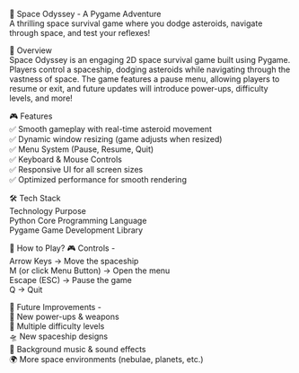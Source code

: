 🚀 Space Odyssey - A Pygame Adventure<br>
A thrilling space survival game where you dodge asteroids, navigate through space, and test your reflexes!<br>

📌 Overview<br>
Space Odyssey is an engaging 2D space survival game built using Pygame. Players control a spaceship, dodging asteroids while navigating through the vastness of space. The game features a pause menu, allowing players to resume or exit, and future updates will introduce power-ups, difficulty levels, and more!<br>

🎮 Features<br>
✅ Smooth gameplay with real-time asteroid movement<br>
✅ Dynamic window resizing (game adjusts when resized)<br>
✅ Menu System (Pause, Resume, Quit)<br>
✅ Keyboard & Mouse Controls<br>
✅ Responsive UI for all screen sizes<br>
✅ Optimized performance for smooth rendering<br>

🛠 Tech Stack<br>
Technology	       Purpose<br>
Python	           Core Programming Language<br>
Pygame	           Game Development Library<br>

🚀 How to Play? 🎮 Controls -<br>
Arrow Keys → Move the spaceship<br>
M (or click Menu Button) → Open the menu<br>
Escape (ESC) → Pause the game<br>
Q → Quit<br>

🔮 Future Improvements -<br>
🚀 New power-ups & weapons<br>
🌟 Multiple difficulty levels<br>
🛸 New spaceship designs<br>
🎵 Background music & sound effects<br>
🌍 More space environments (nebulae, planets, etc.)<br>


